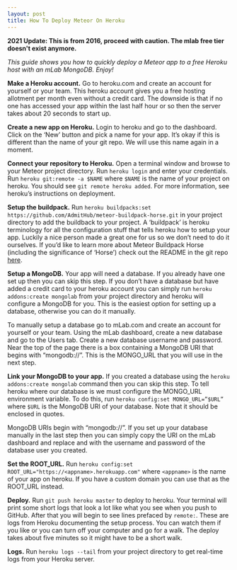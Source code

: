 ```yaml
---
layout: post
title: How To Deploy Meteor On Heroku
---
```


**2021 Update: This is from 2016, proceed with caution. The mlab free tier doesn't exist anymore.**

_This guide shows you how to quickly deploy a Meteor app to a free Heroku host with an mLab MongoDB. Enjoy!_

**Make a Heroku account.** Go to heroku.com and create an account for yourself or your team. This heroku account gives you a free hosting allotment per month even without a credit card. The downside is that if no one has accessed your app within the last half hour or so then the server takes about 20 seconds to start up.


**Create a new app on Heroku.** Login to heroku and go to the dashboard. Click on the ‘New’ button and pick a name for your app. It’s okay if this is different than the name of your git repo. We will use this name again in a moment. 


**Connect your repository to Heroku.** Open a terminal window and browse to your Meteor project directory. Run 
`heroku login` and enter your credentials. Run `heroku git:remote -a $NAME` where `$NAME` is the name of your project on heroku. You should see `git remote heroku added`. For more information, see heroku’s instructions on deployment. 


**Setup the buildpack.** Run `heroku buildpacks:set https://github.com/AdmitHub/meteor-buildpack-horse.git` in your project directory to add the buildback to your project. A ‘buildpack’ is heroku terminology for all the configuration stuff that tells heroku how to setup your app. Luckily a nice person made a great one for us so we don’t need to do it ourselves. If you’d like to learn more about Meteor Buildpack Horse (including the significance of ‘Horse’) check out the README in the git repo [here](https://github.com/AdmitHub/meteor-buildpack-horse).


**Setup a MongoDB.** Your app will need a database. If you already have one set up then you can skip this step. If you don’t have a database but have added a credit card to your heroku account you can simply run `heroku addons:create mongolab` from your project directory and heroku will configure a MongoDB for you. This is the easiest option for setting up a database, otherwise you can do it manually.


To manually setup a database go to mLab.com and create an account for yourself or your team. Using the mLab dashboard, create a new database and go to the Users tab. Create a new database username and password. Near the top of the page there is a box containing a MongoDB URI that begins with “mongodb://”. This is the MONGO_URL that you will use in the next step.


**Link your MongoDB to your app.** If you created a database using the `heroku addons:create mongolab` command then you can skip this step. To tell heroku where our database is we must configure the MONGO_URL environment variable. To do this, run `heroku config:set MONGO_URL=”$URL”` where `$URL` is the MongoDB URI of your database. Note that it should be enclosed in quotes.


MongoDB URIs begin with “mongodb://”. If you set up your database manually in the last step then you can simply copy the URI on the mLab dashboard and replace <dbuser> and <dbpassword> with the username and password of the database user you created.


**Set the ROOT_URL.** Run `heroku config:set ROOT_URL="https://<appname>.herokuapp.com"` where `<appname>` is the name of your app on heroku. If you have a custom domain you can use that as the ROOT_URL instead. 


**Deploy.** Run `git push heroku master` to deploy to heroku. Your terminal will print some short logs that look a lot like what you see when you push to GitHub. After that you will begin to see lines prefaced by `remote:`. These are logs from Heroku documenting the setup process. You can watch them if you like or you can turn off your computer and go for a walk. The deploy takes about five minutes so it might have to be a short walk.

**Logs.** Run `heroku logs --tail` from your project directory to get real-time logs from your Heroku server. 

